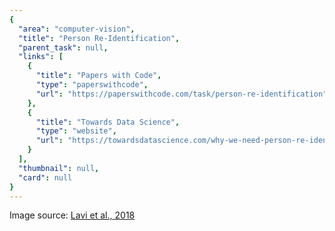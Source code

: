 ```yaml
---
{
  "area": "computer-vision",
  "title": "Person Re-Identification",
  "parent_task": null,
  "links": [
    {
      "title": "Papers with Code",
      "type": "paperswithcode",
      "url": "https://paperswithcode.com/task/person-re-identification"
    },
    {
      "title": "Towards Data Science",
      "type": "website",
      "url": "https://towardsdatascience.com/why-we-need-person-re-identification-3a45d170098b"
    }
  ],
  "thumbnail": null,
  "card": null
}
---
```

Image source: [Lavi et al., 2018](https://arxiv.org/pdf/1807.05284.pdf)
